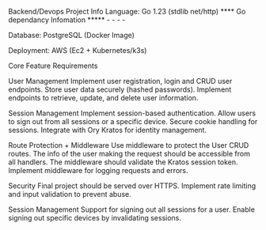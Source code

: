 Backend/Devops Project Info
Language: Go 1.23 (stdlib net/http)
    **** Go dependancy Infomation *****
        -
        -
        -
        -
        
Database: PostgreSQL (Docker Image)

Deployment: AWS (Ec2 + Kubernetes/k3s)

Core Feature Requirements

User Management
    Implement user registration, login and CRUD user endpoints.
    Store user data securely (hashed passwords).
    Implement endpoints to retrieve, update, and delete user information.

Session Management
    Implement session-based authentication.
    Allow users to sign out from all sessions or a specific device.
    Secure cookie handling for sessions.
    Integrate with Ory Kratos for identity management.

Route Protection + Middleware
    Use middleware to protect the User CRUD routes.
    The info of the user making the request should be accessible from all handlers.
    The middleware should validate the Kratos session token.
    Implement middleware for logging requests and errors.

Security
    Final project should be served over HTTPS.
    Implement rate limiting and input validation to prevent abuse.

Session Management
    Support for signing out all sessions for a user.
    Enable signing out specific devices by invalidating sessions.
